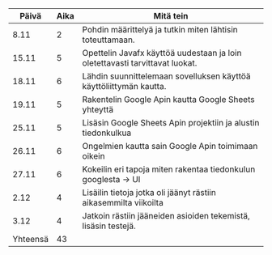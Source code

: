 Päivä | Aika | Mitä tein
----- | ---- | ---------
8.11  | 2 | Pohdin määrittelyä ja tutkin miten lähtisin toteuttamaan.
15.11 | 5 | Opettelin Javafx käyttöä uudestaan ja loin oletettavasti tarvittavat luokat.
18.11 | 6 | Lähdin suunnittelemaan sovelluksen käyttöä käyttöliittymän kautta.
19.11 | 5 | Rakentelin Google Apin kautta Google Sheets yhteyttä
25.11 | 5 | Lisäsin Google Sheets Apin projektiin ja alustin tiedonkulkua
26.11 | 6 | Ongelmien kautta sain Google Apin toimimaan oikein
27.11 | 6 | Kokeilin eri tapoja miten rakentaa tiedonkulun googlesta -> UI
 2.12 | 4 | Lisäilin tietoja jotka oli jäänyt rästiin aikasemmilta viikoilta
 3.12 | 4 | Jatkoin rästiin jääneiden asioiden tekemistä, lisäsin testejä.
Yhteensä | 43 |
